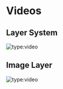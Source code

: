 # Videos

## Layer System
![type:video](https://www.youtube.com/embed/RSURmXI3Eto)

## Image Layer
![type:video](https://www.youtube.com/embed/QmN3T37A8aI)